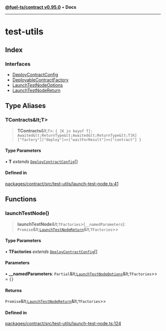 [**@fuel-ts/contract v0.95.0**](../index.md) • **Docs**

***

# test-utils

## Index

### Interfaces

- [DeployContractConfig](./DeployContractConfig.md)
- [DeployableContractFactory](./DeployableContractFactory.md)
- [LaunchTestNodeOptions](./LaunchTestNodeOptions.md)
- [LaunchTestNodeReturn](./LaunchTestNodeReturn.md)

## Type Aliases

### TContracts\&lt;T\>

> **TContracts**\&lt;`T`\>: `{ [K in keyof T]: Awaited&lt;ReturnType&lt;Awaited&lt;ReturnType&lt;T[K]["factory"]["deploy"]>>["waitForResult"]>>["contract"] }`

#### Type Parameters

• **T** *extends* [`DeployContractConfig`](./DeployContractConfig.md)[]

#### Defined in

[packages/contract/src/test-utils/launch-test-node.ts:41](https://github.com/FuelLabs/fuels-ts/blob/520f93c51eb523e7de0fb66083fca60997ac2db5/packages/contract/src/test-utils/launch-test-node.ts#L41)

## Functions

### launchTestNode()

> **launchTestNode**\&lt;`TFactories`\>(`__namedParameters`): `Promise`\&lt;[`LaunchTestNodeReturn`](./LaunchTestNodeReturn.md)\&lt;`TFactories`\>\>

#### Type Parameters

• **TFactories** *extends* [`DeployContractConfig`](./DeployContractConfig.md)[]

#### Parameters

• **\_\_namedParameters**: `Partial`\&lt;[`LaunchTestNodeOptions`](./LaunchTestNodeOptions.md)\&lt;`TFactories`\>\> = `{}`

#### Returns

`Promise`\&lt;[`LaunchTestNodeReturn`](./LaunchTestNodeReturn.md)\&lt;`TFactories`\>\>

#### Defined in

[packages/contract/src/test-utils/launch-test-node.ts:124](https://github.com/FuelLabs/fuels-ts/blob/520f93c51eb523e7de0fb66083fca60997ac2db5/packages/contract/src/test-utils/launch-test-node.ts#L124)
